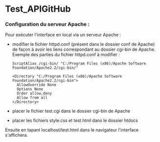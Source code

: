 # Test_APIGitHub

### Configuration du serveur Apache :
Pour exécuter l'interface en local via un serveur Apache :
  - modifier le fichier httpd.conf (présent dans le dossier conf de Apache) de façon à avoir les liens correspondant au dossier cgi-bin de Apache. Exemple des parties du fichier httpd.conf à modifier :
    ```
    ScriptAlias /cgi-bin/ "C:/Program Files (x86)/Apache Software Foundation/Apache2.2/cgi-bin/"

    <Directory "C:/Program Files (x86)/Apache Software Foundation/Apache2.2/cgi-bin">
      AllowOverride None
      Options None
      Order allow,deny
      Allow from all
    </Directory>
    ```

  - placer le fichier test.cgi dans le dossier cgi-bin de Apache
  - placer les fichiers style.css et test.html dans le dossier htdocs
  
  Ensuite en tapant localhost/test.html dans le navigateur l'interface s'affichera.
